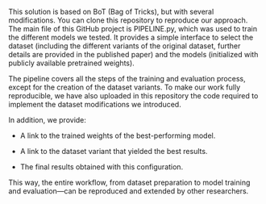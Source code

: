 This solution is based on BoT (Bag of Tricks), but with several modifications. You can clone this repository to reproduce our approach. The main file of this GitHub project is PIPELINE.py, which was used to train the different models we tested. It provides a simple interface to select the dataset (including the different variants of the original dataset, further details are provided in the published paper) and the models (initialized with publicly available pretrained weights).

The pipeline covers all the steps of the training and evaluation process, except for the creation of the dataset variants. To make our work fully reproducible, we have also uploaded in this repository the code required to implement the dataset modifications we introduced.

In addition, we provide:

- A link to the trained weights of the best-performing model.

- A link to the dataset variant that yielded the best results.

- The final results obtained with this configuration.

This way, the entire workflow, from dataset preparation to model training and evaluation—can be reproduced and extended by other researchers.
